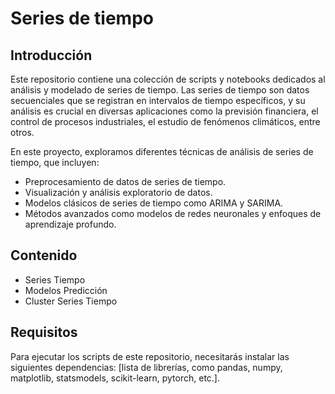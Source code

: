 # Series de tiempo

## Introducción

Este repositorio contiene una colección de scripts y notebooks dedicados al análisis y modelado de series de tiempo. Las series de tiempo son datos secuenciales que se registran en intervalos de tiempo específicos, y su análisis es crucial en diversas aplicaciones como la previsión financiera, el control de procesos industriales, el estudio de fenómenos climáticos, entre otros.

En este proyecto, exploramos diferentes técnicas de análisis de series de tiempo, que incluyen:

- Preprocesamiento de datos de series de tiempo.
- Visualización y análisis exploratorio de datos.
- Modelos clásicos de series de tiempo como ARIMA y SARIMA.
- Métodos avanzados como modelos de redes neuronales y enfoques de aprendizaje profundo.

## Contenido 

- Series Tiempo 
- Modelos Predicción 
- Cluster Series Tiempo

## Requisitos

Para ejecutar los scripts de este repositorio, necesitarás instalar las siguientes dependencias: [lista de librerías, como pandas, numpy, matplotlib, statsmodels, scikit-learn, pytorch, etc.].
